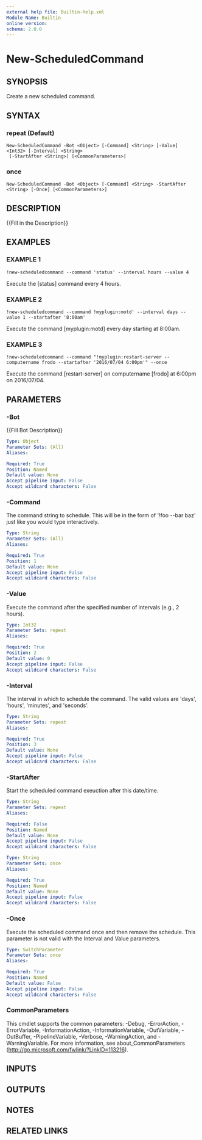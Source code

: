 ```yaml
---
external help file: Builtin-help.xml
Module Name: Builtin
online version:
schema: 2.0.0
---
```


# New-ScheduledCommand

## SYNOPSIS
Create a new scheduled command.

## SYNTAX

### repeat (Default)
```
New-ScheduledCommand -Bot <Object> [-Command] <String> [-Value] <Int32> [-Interval] <String>
 [-StartAfter <String>] [<CommonParameters>]
```

### once
```
New-ScheduledCommand -Bot <Object> [-Command] <String> -StartAfter <String> [-Once] [<CommonParameters>]
```

## DESCRIPTION
{{Fill in the Description}}

## EXAMPLES

### EXAMPLE 1
```
!new-scheduledcommand --command 'status' --interval hours --value 4
```

Execute the \[status\] command every 4 hours.

### EXAMPLE 2
```
!new-scheduledcommand --command !myplugin:motd' --interval days --value 1 --startafter '8:00am'
```

Execute the command \[myplugin:motd\] every day starting at 8:00am.

### EXAMPLE 3
```
!new-scheduledcommand --command "!myplugin:restart-server --computername frodo --startafter '2016/07/04 6:00pm'" --once
```

Execute the command \[restart-server\] on computername \[frodo\] at 6:00pm on 2016/07/04.

## PARAMETERS

### -Bot
{{Fill Bot Description}}

```yaml
Type: Object
Parameter Sets: (All)
Aliases:

Required: True
Position: Named
Default value: None
Accept pipeline input: False
Accept wildcard characters: False
```

### -Command
The command string to schedule.
This will be in the form of '!foo --bar baz' just like you would
type interactively.

```yaml
Type: String
Parameter Sets: (All)
Aliases:

Required: True
Position: 1
Default value: None
Accept pipeline input: False
Accept wildcard characters: False
```

### -Value
Execute the command after the specified number of intervals (e.g., 2 hours).

```yaml
Type: Int32
Parameter Sets: repeat
Aliases:

Required: True
Position: 2
Default value: 0
Accept pipeline input: False
Accept wildcard characters: False
```

### -Interval
The interval in which to schedule the command.
The valid values are 'days', 'hours', 'minutes', and 'seconds'.

```yaml
Type: String
Parameter Sets: repeat
Aliases:

Required: True
Position: 3
Default value: None
Accept pipeline input: False
Accept wildcard characters: False
```

### -StartAfter
Start the scheduled command exeuction after this date/time.

```yaml
Type: String
Parameter Sets: repeat
Aliases:

Required: False
Position: Named
Default value: None
Accept pipeline input: False
Accept wildcard characters: False
```

```yaml
Type: String
Parameter Sets: once
Aliases:

Required: True
Position: Named
Default value: None
Accept pipeline input: False
Accept wildcard characters: False
```

### -Once
Execute the scheduled command once and then remove the schedule.
This parameter is not valid with the Interval and Value parameters.

```yaml
Type: SwitchParameter
Parameter Sets: once
Aliases:

Required: True
Position: Named
Default value: False
Accept pipeline input: False
Accept wildcard characters: False
```

### CommonParameters
This cmdlet supports the common parameters: -Debug, -ErrorAction, -ErrorVariable, -InformationAction, -InformationVariable, -OutVariable, -OutBuffer, -PipelineVariable, -Verbose, -WarningAction, and -WarningVariable.
For more information, see about_CommonParameters (http://go.microsoft.com/fwlink/?LinkID=113216).

## INPUTS

## OUTPUTS

## NOTES

## RELATED LINKS
